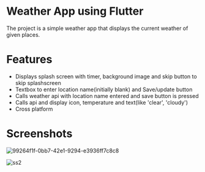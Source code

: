 # Weather App using Flutter
The project is a simple weather app that displays the current weather of given places. 

# Features
- Displays splash screen with timer, background image and skip button to skip splashscreen
- Textbox to enter location name(initially blank) and Save/update button
- Calls weather api with location name entered and save button is pressed
- Calls api and display icon, temperature and text(like 'clear', 'cloudy')
- Cross platform


# Screenshots
![99264f1f-0bb7-42e1-9294-e3936ff7c8c8](https://github.com/Chmpragyan/weather_app_using_flutter/assets/81068801/b6c310b9-2575-41af-b29c-35d9a65f794a)

![ss2](https://github.com/Chmpragyan/weather_app_using_flutter/assets/81068801/8a9f4dc4-d6fa-4417-85c6-1c89208fdc47)
